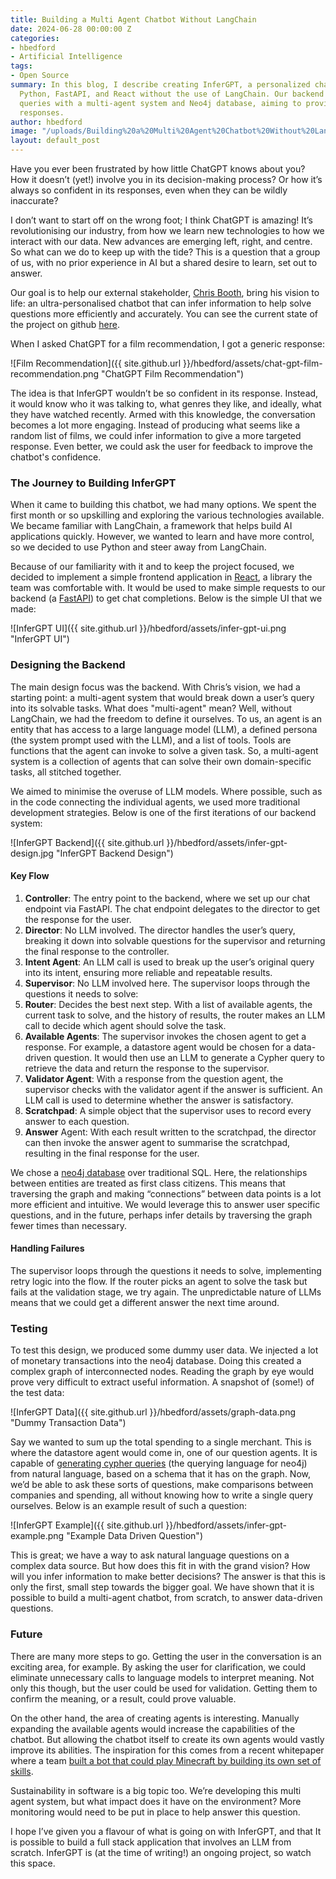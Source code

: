 ```yaml
---
title: Building a Multi Agent Chatbot Without LangChain
date: 2024-06-28 00:00:00 Z
categories:
- hbedford
- Artificial Intelligence
tags:
- Open Source
summary: In this blog, I describe creating InferGPT, a personalized chatbot, using
  Python, FastAPI, and React without the use of LangChain. Our backend handles complex
  queries with a multi-agent system and Neo4j database, aiming to provide tailored
  responses.
author: hbedford
image: "/uploads/Building%20a%20Multi%20Agent%20Chatbot%20Without%20LangChain_.png"
layout: default_post
---
```


Have you ever been frustrated by how little ChatGPT knows about you? How it doesn’t (yet!) involve you in its decision-making process? Or how it’s always so confident in its responses, even when they can be wildly inaccurate?

I don’t want to start off on the wrong foot; I think ChatGPT is amazing! It’s revolutionising our industry, from how we learn new technologies to how we interact with our data. New advances are emerging left, right, and centre. So what can we do to keep up with the tide? This is a question that a group of us, with no prior experience in AI but a shared desire to learn, set out to answer.

Our goal is to help our external stakeholder, [Chris Booth](https://uk.linkedin.com/in/chatbotbooth), bring his vision to life: an ultra-personalised chatbot that can infer information to help solve questions more efficiently and accurately. You can see the current state of the project on github [here](https://github.com/WaitThatShouldntWork/InferGPT). 

When I asked ChatGPT for a film recommendation, I got a generic response:

![Film Recommendation]({{ site.github.url }}/hbedford/assets/chat-gpt-film-recommendation.png "ChatGPT Film Recommendation")

The idea is that InferGPT wouldn’t be so confident in its response. Instead, it would know who it was talking to, what genres they like, and ideally, what they have watched recently. Armed with this knowledge, the conversation becomes a lot more engaging. Instead of producing what seems like a random list of films, we could infer information to give a more targeted response. Even better, we could ask the user for feedback to improve the chatbot's confidence.

### The Journey to Building InferGPT

When it came to building this chatbot, we had many options. We spent the first month or so upskilling and exploring the various technologies available. We became familiar with LangChain, a framework that helps build AI applications quickly. However, we wanted to learn and have more control, so we decided to use Python and steer away from LangChain.

Because of our familiarity with it and to keep the project focused, we decided to implement a simple frontend application in [React](https://react.dev/), a library the team was comfortable with. It would be used to make simple requests to our backend (a [FastAPI](https://fastapi.tiangolo.com/)) to get chat completions. Below is the simple UI that we made:

![InferGPT UI]({{ site.github.url }}/hbedford/assets/infer-gpt-ui.png "InferGPT UI")

### Designing the Backend

The main design focus was the backend. With Chris’s vision, we had a starting point: a multi-agent system that would break down a user’s query into its solvable tasks. What does "multi-agent" mean? Well, without LangChain, we had the freedom to define it ourselves. To us, an agent is an entity that has access to a large language model (LLM), a defined persona (the system prompt used with the LLM), and a list of tools. Tools are functions that the agent can invoke to solve a given task. So, a multi-agent system is a collection of agents that can solve their own domain-specific tasks, all stitched together.

We aimed to minimise the overuse of LLM models. Where possible, such as in the code connecting the individual agents, we used more traditional development strategies. Below is one of the first iterations of our backend system:

![InferGPT Backend]({{ site.github.url }}/hbedford/assets/infer-gpt-design.jpg "InferGPT Backend Design")

#### Key Flow

1. __Controller__: The entry point to the backend, where we set up our chat endpoint via FastAPI. The chat endpoint delegates to the director to get the response for the user.
2. __Director__: No LLM involved. The director handles the user’s query, breaking it down into solvable questions for the supervisor and returning the final response to the controller.
3. __Intent Agent__: An LLM call is used to break up the user’s original query into its intent, ensuring more reliable and repeatable results.
4. __Supervisor__: No LLM involved here. The supervisor loops through the questions it needs to solve:
5. __Router__: Decides the best next step. With a list of available agents, the current task to solve, and the history of results, the router makes an LLM call to decide which agent should solve the task.
6. __Available Agents__: The supervisor invokes the chosen agent to get a response. For example, a datastore agent would be chosen for a data-driven question. It would then use an LLM to generate a Cypher query to retrieve the data and return the response to the supervisor.
7. __Validator Agent__: With a response from the question agent, the supervisor checks with the validator agent if the answer is sufficient. An LLM call is used to determine whether the answer is satisfactory.
8. __Scratchpad__: A simple object that the supervisor uses to record every answer to each question.
9. __Answer__ Agent: With each result written to the scratchpad, the director can then invoke the answer agent to summarise the scratchpad, resulting in the final response for the user.

We chose a [neo4j database](https://blog.scottlogic.com/2024/05/01/knowledge-graphs-what-are-they.html) over traditional SQL. Here, the relationships between entities are treated as first class citizens. This means that traversing the graph and making “connections” between data points is a lot more efficient and intuitive. We would leverage this to answer user specific questions, and in the future, perhaps infer details by traversing the graph fewer times than necessary.

#### Handling Failures

The supervisor loops through the questions it needs to solve, implementing retry logic into the flow. If the router picks an agent to solve the task but fails at the validation stage, we try again. The unpredictable nature of LLMs means that we could get a different answer the next time around.

### Testing

To test this design, we produced some dummy user data. We injected a lot of monetary transactions into the neo4j database. Doing this created a complex graph of interconnected nodes. Reading the graph by eye would prove very difficult to extract useful information. A snapshot of (some!) of the test data:

![InferGPT Data]({{ site.github.url }}/hbedford/assets/graph-data.png "Dummy Transaction Data")

Say we wanted to sum up the total spending to a single merchant. This is where the datastore agent would come in, one of our question agents. It is capable of [generating cypher queries](https://blog.scottlogic.com/2024/05/16/navigating-knowledge-graphs-creating-cypher-queries-with-llms.html) (the querying language for neo4j) from natural language, based on a schema that it has on the graph. Now, we’d be able to ask these sorts of questions, make comparisons between companies and spending, all without knowing how to write a single query ourselves. Below is an example result of such a question:

![InferGPT Example]({{ site.github.url }}/hbedford/assets/infer-gpt-example.png "Example Data Driven Question")

This is great; we have a way to ask natural language questions on a complex data source. But how does this fit in with the grand vision? How will you infer information to make better decisions? The answer is that this is only the first, small step towards the bigger goal. We have shown that it is possible to build a multi-agent chatbot, from scratch, to answer data-driven questions.


### Future

There are many more steps to go. Getting the user in the conversation is an exciting area, for example. By asking the user for clarification, we could eliminate unnecessary calls to language models to interpret meaning. Not only this though, but the user could be used for validation. Getting them to confirm the meaning, or a result, could prove valuable.

On the other hand, the area of creating agents is interesting. Manually expanding the available agents would increase the capabilities of the chatbot. But allowing the chatbot itself to create its own agents would vastly improve its abilities. The inspiration for this comes from a recent whitepaper where a team [built a bot that could play Minecraft by building its own set of skills](https://arxiv.org/pdf/2305.16291).

Sustainability in software is a big topic too. We’re developing this multi agent system, but what impact does it have on the environment? More monitoring would need to be put in place to help answer this question.

I hope I’ve given you a flavour of what is going on with InferGPT, and that It is possible to build a full stack application that involves an LLM from scratch. InferGPT  is (at the time of writing!) an ongoing project, so watch this space.
